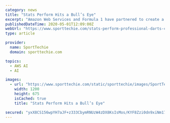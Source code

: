 ```yaml
---
category: news
title: "Stats Perform Hits a Bull’s Eye"
excerpt: "Amazon Web Services and Formula 1 have partnered to create a simulated racing competition called the F1 DeepRacer ProAm. Participants will use Amazon’s machine-learning software to build autonomous digital racing cars that can race against each other in ..."
publishedDateTime: 2020-05-01T12:09:00Z
webUrl: "https://www.sporttechie.com/stats-perform-professional-darts-counter-strike-esports"
type: article

provider:
  name: SportTechie
  domain: sporttechie.com

topics:
  - AWS AI
  - AI

images:
  - url: "https://www.sporttechie.com/static/sporttechie/images/SportTechie-image.png"
    width: 1200
    height: 675
    isCached: true
    title: "Stats Perform Hits a Bull’s Eye"

secured: "yxX8CS156wpYH7aJF+z333CbymRNUzW4zDX8KsIsMos/KYF8Zzi0dn9xiNm17yONjY6KffK1muNYWzo4x0Di8k1AemI1WgZR5MlvK0bnd6tYeaAPO0damq9MNfO+ApweReNZKjEZ2X4/QPSHMQ7k0byPvgqdjfWLuTkR3T0MqEGBYEWaXYPLFkM9B/JmYZlsG8YlH72W7T5GJWhNOobR4Bn3Qk3VjFuKevCSoQ9/JZ4yA6hNLEaGboUU/SdxV/LO2shh0/HSk1v7Xzof9oubB+QUGAYDasrxSRAmHZsTnMGoKh2qD4v49+lKC1mPTxEg;PBE2hZv2sxP8C0ZgYIBKUA=="
---
```


